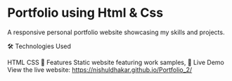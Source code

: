 # Portfolio using Html & Css
A responsive personal portfolio website showcasing my skills and projects.

🛠️ Technologies Used

HTML
CSS
🌟 Features
Static website featuring work samples,
🚀 Live Demo View the live website: https://nishuldhakar.github.io/Portfolio_2/
